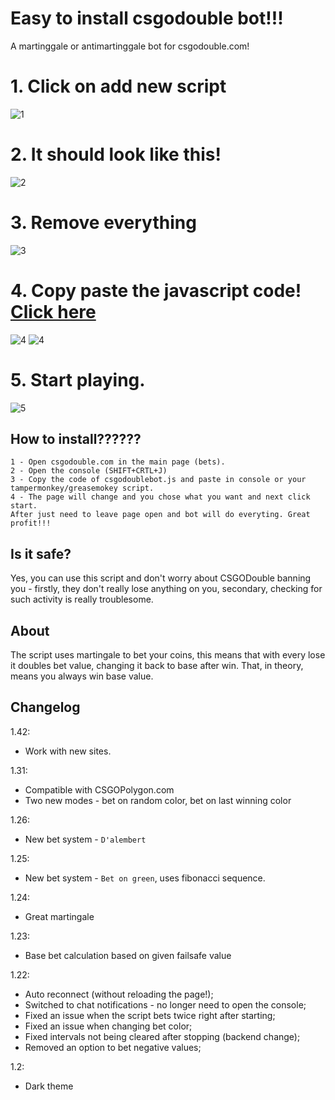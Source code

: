 # Easy to install csgodouble bot!!!
A martinggale or antimartinggale bot for csgodouble.com!

<h1>1. Click on add new script</h1> 
<img src="https://i.gyazo.com/9dda416e1befc8bec5477a768331f8f3.gif" alt="1">

<h1>2. It should look like this!</h1> 
<img src="https://i.gyazo.com/e3084f22e75a59073db7daa91c03cfb3.gif" alt="2">

<h1>3. Remove everything</h1> 
<img src="https://i.gyazo.com/e5328915792f51f11a0e6f23e2656450.gif" alt="3">

<h1>4. Copy paste the javascript code! <a href="https://github.com/MassiveJohn/csgodoublemartingale/blob/master/csgodoublebot.js">Click here</a></h1> 
<img src="https://i.gyazo.com/7edc211be0f4ba58dc86c0a6691e7617.gif" alt="4">
<img src="https://i.gyazo.com/40f4c8a50cc8178714ded75ca2a75e48.gif" alt="4">

<h1>5. Start playing.</h1> 
<img src="https://i.gyazo.com/0e028614dc4540c8a4cb94da4d2d3881.png" alt="5">


## How to install??????
```
1 - Open csgodouble.com in the main page (bets).
2 - Open the console (SHIFT+CRTL+J)
3 - Copy the code of csgodoublebot.js and paste in console or your tampermonkey/greasemokey script.
4 - The page will change and you chose what you want and next click start. 
After just need to leave page open and bot will do everyting. Great profit!!!
```

## Is it safe?

Yes, you can use this script and don't worry about CSGODouble banning you - firstly, they don't really lose anything on you, secondary, checking for such activity is really troublesome.

## About ##

The script uses martingale to bet your coins, this means that with every lose it doubles bet value, changing it back to base after win. That, in theory, means you always win base value.

## Changelog ##

1.42:

- Work with new sites.

1.31:

- Compatible with CSGOPolygon.com
- Two new modes - bet on random color, bet on last winning color

1.26:

- New bet system - `D'alembert`

1.25:

- New bet system - `Bet on green`, uses fibonacci sequence.

1.24:

- Great martingale

1.23:

- Base bet calculation based on given failsafe value


1.22:

- Auto reconnect (without reloading the page!);
- Switched to chat notifications - no longer need to open the console;
- Fixed an issue when the script bets twice right after starting;
- Fixed an issue when changing bet color;
- Fixed intervals not being cleared after stopping (backend change);
- Removed an option to bet negative values;


1.2:

- Dark theme

